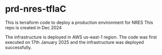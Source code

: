 # prd-nres-tfIaC
This is terraform code to deploy a production environment for NRES
This repo is created in Dec 2024

The infrastructure is deployed in AWS us-east-1 region.
The code was first executed on 17th January 2025 and the infrastructure was deployed successfully.
